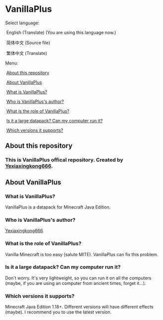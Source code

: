 # VanillaPlus

Select language:

​	English (Translate) (You are using this language now.)

​	简体中文 (Source file)

​	繁体中文 (Translate)

Menu:

​	[About this repository](https://github.com/yexiaxingkong666/VanillaPlus#about-this-repository)

​	[About VanillaPlus](https://github.com/yexiaxingkong666/VanillaPlus#about-vanillaplus)

​		[What is VanillaPlus?](https://github.com/yexiaxingkong666/VanillaPlus?tab=readme-ov-file#what-is-vanillaplus)

​		[Who is VanillaPlus's author?](https://github.com/yexiaxingkong666/VanillaPlus?tab=readme-ov-file#who-is-vanillapluss-author)

​		[What is the role of VanillaPlus?](https://github.com/yexiaxingkong666/VanillaPlus?tab=readme-ov-file#what-is-the-role-of-vanillaplus)

​		[Is it a large datapack? Can my computer run it?](https://github.com/yexiaxingkong666/VanillaPlus?tab=readme-ov-file#is-it-a-large-datapack-can-my-computer-run-it)

​		[Which versions it supports?](https://github.com/yexiaxingkong666/VanillaPlus?tab=readme-ov-file#which-versions-it-supports)

## About this repository

### This is VanillaPlus offical repository. Created by [Yexiaxingkong666](https://github.com/yexiaxingkong666/).

## About VanillaPlus

### What is VanillaPlus?

VanillaPlus is a datapack for Minecraft Java Edition.

### Who is VanillaPlus's author?

[Yexiaxingkong666](https://github.com/yexiaxingkong666/).

### What is the role of VanillaPlus?

Vanilla Minecraft is too easy (salute MITE). VanillaPlus can fix this problem. 

### Is it a large datapack? Can my computer run it?

Don't worry. It's very lightweight, so you can run it on all the computers (maybe, if you are using an computer from ancient times, forget it...).

### Which versions it supports?

Minecraft Java Edition 1.18+. Different versions will have different effects (maybe). I recommend you to use the latest version.
